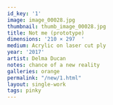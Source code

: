 ```yaml
---
id_key: '1'
image: image_00028.jpg
thumbnail: thumb_image_00028.jpg
title: Not me (prototype)
dimensions: '210 × 297  '
medium: Acrylic on laser cut ply
year: '2017'
artist: Delma Ducan  
notes: chance of a new reality
galleries: orange
permalink: "/new/1.html"
layout: single-work
tags: pinky
---
```

